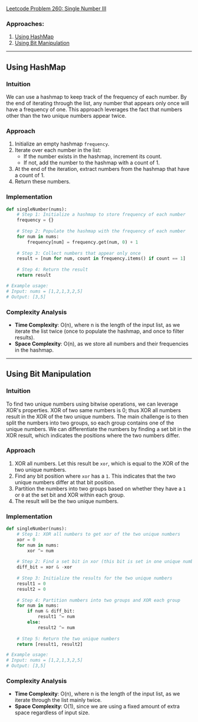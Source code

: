 [Leetcode Problem 260: Single Number III](https://leetcode.com/problems/single-number-iii/)

### Approaches:
1. [Using HashMap](#using-hashmap)
2. [Using Bit Manipulation](#using-bit-manipulation)

---

## Using HashMap

### Intuition
We can use a hashmap to keep track of the frequency of each number. By the end of iterating through the list, any number that appears only once will have a frequency of one. This approach leverages the fact that numbers other than the two unique numbers appear twice.

### Approach
1. Initialize an empty hashmap `frequency`.
2. Iterate over each number in the list:
   - If the number exists in the hashmap, increment its count.
   - If not, add the number to the hashmap with a count of 1.
3. At the end of the iteration, extract numbers from the hashmap that have a count of 1.
4. Return these numbers.

### Implementation

```python
def singleNumber(nums):
    # Step 1: Initialize a hashmap to store frequency of each number
    frequency = {}
    
    # Step 2: Populate the hashmap with the frequency of each number
    for num in nums:
        frequency[num] = frequency.get(num, 0) + 1
    
    # Step 3: Collect numbers that appear only once
    result = [num for num, count in frequency.items() if count == 1]
    
    # Step 4: Return the result
    return result

# Example usage:
# Input: nums = [1,2,1,3,2,5]
# Output: [3,5]
```

### Complexity Analysis
- **Time Complexity**: O(n), where n is the length of the input list, as we iterate the list twice (once to populate the hashmap, and once to filter results).
- **Space Complexity**: O(n), as we store all numbers and their frequencies in the hashmap.

---

## Using Bit Manipulation

### Intuition
To find two unique numbers using bitwise operations, we can leverage XOR's properties. XOR of two same numbers is 0; thus XOR all numbers result in the XOR of the two unique numbers. The main challenge is to then split the numbers into two groups, so each group contains one of the unique numbers. We can differentiate the numbers by finding a set bit in the XOR result, which indicates the positions where the two numbers differ.

### Approach
1. XOR all numbers. Let this result be `xor`, which is equal to the XOR of the two unique numbers.
2. Find any bit position where `xor` has a `1`. This indicates that the two unique numbers differ at that bit position.
3. Partition the numbers into two groups based on whether they have a `1` or `0` at the set bit and XOR within each group.
4. The result will be the two unique numbers.

### Implementation

```python
def singleNumber(nums):
    # Step 1: XOR all numbers to get xor of the two unique numbers
    xor = 0
    for num in nums:
        xor ^= num
    
    # Step 2: Find a set bit in xor (this bit is set in one unique number and not in another)
    diff_bit = xor & -xor
    
    # Step 3: Initialize the results for the two unique numbers
    result1 = 0
    result2 = 0
    
    # Step 4: Partition numbers into two groups and XOR each group
    for num in nums:
        if num & diff_bit:
            result1 ^= num
        else:
            result2 ^= num
    
    # Step 5: Return the two unique numbers
    return [result1, result2]

# Example usage:
# Input: nums = [1,2,1,3,2,5]
# Output: [3,5]
```

### Complexity Analysis
- **Time Complexity**: O(n), where n is the length of the input list, as we iterate through the list mainly twice.
- **Space Complexity**: O(1), since we are using a fixed amount of extra space regardless of input size.

